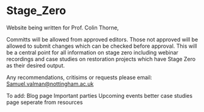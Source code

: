 # Stage_Zero

Website being written for Prof. Colin Thorne, 

Committs will be allowed from approved editors. Those not approved will be allowed to submit changes which can be checked before approval. 
This will be a central point for all information on stage zero including webinar recordings and case studies on restoration projects which have Stage Zero as their desired output. 

Any recommendations, critisims or requests please email:
Samuel.valman@nottingham.ac.uk





To add:
Blog page
Important parties
Upcoming events
better case studies page seperate from resources
